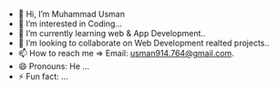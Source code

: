 - 👋 Hi, I’m Muhammad Usman
- 👀 I’m interested in Coding...
- 🌱 I’m currently learning web & App Development..
- 💞️ I’m looking to collaborate on Web Development realted projects..
- 📫 How to reach me => Email: usman914.764@gmail.com.
- 😄 Pronouns: He ...
- ⚡ Fun fact: ...

<!---
Usman-52/Usman-52 is a ✨ special ✨ repository because its `README.md` (this file) appears on your GitHub profile.
You can click the Preview link to take a look at your changes.
--->
